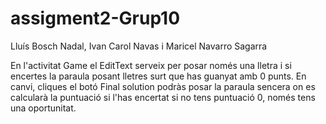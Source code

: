 # assigment2-Grup10
Lluís Bosch Nadal, Ivan Carol Navas i Maricel Navarro Sagarra

En l'activitat Game el EditText serveix per posar només una lletra i si encertes la paraula posant lletres surt que has guanyat amb 0 punts. En canvi, cliques el botó
Final solution podràs posar la paraula sencera on es calcularà la puntuació si l'has encertat si no tens puntuació 0, només tens una oportunitat.